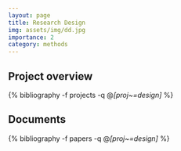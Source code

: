 ```yaml
---
layout: page
title: Research Design
img: assets/img/dd.jpg
importance: 2
category: methods
---
```


## Project overview

<div class="publications">

  {% bibliography -f projects -q @*[proj~=design]* %}

</div>

## Documents

<div class="publications">

  {% bibliography -f papers -q @*[proj~=design]* %}

</div>


